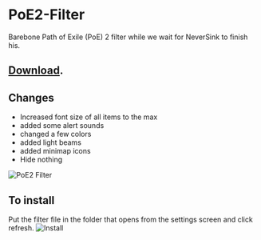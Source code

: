 # PoE2-Filter
Barebone Path of Exile (PoE) 2 filter while we wait for NeverSink to finish his.

##  [Download](https://github.com/RetroCro/PoE2-Filter/archive/refs/heads/main.zip).

## Changes
 - Increased font size of all items to the max 
 - added some alert sounds
 - changed a few colors
 - added light beams
 - added minimap icons
 - Hide nothing

![PoE2 Filter](https://media.discordapp.net/attachments/1008468728855404616/1314989667044687982/image.png?ex=6755c70f&is=6754758f&hm=43e6daf33c76ee94ea45a8e3edaac7c8ab0b0bde39647f78194828559360ac78&format=webp&quality=lossless&width=1440&height=839&)

## To install
Put the filter file in the folder that opens from the settings screen and click refresh.
![Install](https://i.imgur.com/lUCGxYZ.png)
